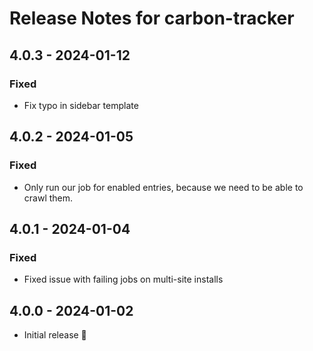 # Release Notes for carbon-tracker

## 4.0.3 - 2024-01-12
### Fixed
- Fix typo in sidebar template

## 4.0.2 - 2024-01-05
### Fixed
- Only run our job for enabled entries, because we need to be able to crawl them.

## 4.0.1 - 2024-01-04
### Fixed
- Fixed issue with failing jobs on multi-site installs

## 4.0.0 - 2024-01-02
- Initial release 🚀